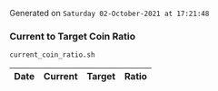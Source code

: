 Generated on `Saturday 02-October-2021 at 17:21:48`

### Current to Target Coin Ratio
`current_coin_ratio.sh`

Date|Current|Target|Ratio
---|---|---|---
